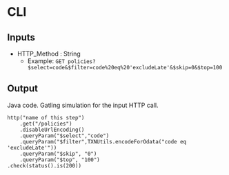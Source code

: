 # CLI

## Inputs

- HTTP_Method : String 
  - Example: `GET policies?$select=code&$filter=code%20eq%20'excludeLate'&$skip=0&$top=100`

## Output

Java code. Gatling simulation for the input HTTP call.

```
http("name of this step")
    .get("/policies")
    .disableUrlEncoding()
    .queryParam("$select","code")
    .queryParam("$filter",TXNUtils.encodeForOdata("code eq 'excludeLate'"))
    .queryParam("$skip", "0")
    .queryParam("$top", "100")
.check(status().is(200))
```

